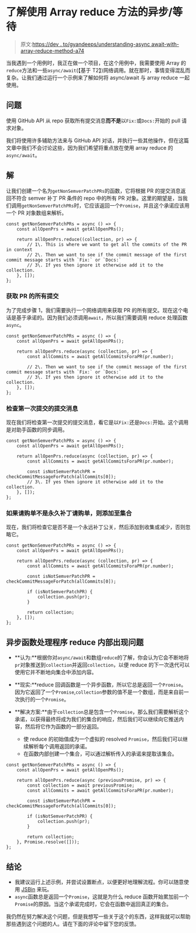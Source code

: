 # 了解使用 Array reduce 方法的异步/等待

> 原文:[https://dev . to/gyandeeps/understanding-async await-with-array-reduce-method-a74](https://dev.to/gyandeeps/understanding-asyncawait-with-array-reduce-method-a74)

当我遇到一个用例时，我正在做一个项目，在这个用例中，我需要使用 Array 的`reduce`方法和一些`async/await`(【基于 T2】)网络调用。就在那时，事情变得混乱而复杂。让我们通过运行一个示例来了解如何将 async/await 与 array reduce 一起使用。

## [](#problem)问题

使用 GitHub API 从 repo 获取所有提交消息**而不是**以`Fix:`或`Docs:`开始的 pull 请求对象。

我们将使用许多辅助方法来与 GitHub API 对话，并执行一些其他操作，但在这篇文章中我们不会讨论这些，因为我们希望将重点放在使用 array reduce 的`async/await`。

## [](#solution)解

让我们创建一个名为`getNonSemverPatchPRs`的函数，它将根据 PR 的提交消息返回不符合 semver 补丁 PR 条件的 repo 中的所有 PR 对象。这里的期望是，当我们调用`getNonSemverPatchPRs`时，它应该返回一个`Promise`，并且这个承诺应该用一个 PR 对象数组来解析。

```
const getNonSemverPatchPRs = async () => {
    const allOpenPrs = await getAllOpenPRs();

    return allOpenPrs.reduce((collection, pr) => {
        // 1\. This is where we want to get all the commits of the PR in context
        // 2\. Then we want to see if the commit message of the first commit message starts with `Fix:` or `Docs:`
        // 3\. If yes then ignore it otherwise add it to the collection.
    }, []);
}; 
```

### [](#fetch-all-the-commits-for-a-pr)获取 PR 的所有提交

为了完成步骤 1，我们需要执行一个网络调用来获取 PR 的所有提交。现在这个电话是基于承诺的。因为我们必须调用`await`，所以我们需要调用 reduce 处理函数`async`。

```
const getNonSemverPatchPRs = async () => {
    const allOpenPrs = await getAllOpenPRs();

    return allOpenPrs.reduce(async (collection, pr) => {
        const allCommits = await getAllCommitsForaPR(pr.number);

        // 2\. Then we want to see if the commit message of the first commit message starts with `Fix:` or `Docs:`
        // 3\. If yes then ignore it otherwise add it to the collection.
    }, []);
}; 
```

### [](#check-the-commit-message-from-the-first-commit)检查第一次提交的提交消息

现在我们将检查第一次提交的提交消息，看它是以`Fix:`还是`Docs:`开始。这个调用是对助手函数的同步调用。

```
const getNonSemverPatchPRs = async () => {
    const allOpenPrs = await getAllOpenPRs();

    return allOpenPrs.reduce(async (collection, pr) => {
        const allCommits = await getAllCommitsForaPR(pr.number);

        const isNotSemverPatchPR = checkCommitMessageForPatch(allCommits[0]);
        // 3\. If yes then ignore it otherwise add it to the collection.
    }, []);
}; 
```

### [](#add-to-collection-if-pr-is-not-semver-patch-pr)如果请购单不是永久补丁请购单，则添加至集合

现在，我们将检查它是否不是一个永远补丁公关，然后添加到收集或减少，否则忽略它。

```
const getNonSemverPatchPRs = async () => {
    const allOpenPrs = await getAllOpenPRs();

    return allOpenPrs.reduce(async (collection, pr) => {
        const allCommits = await getAllCommitsForaPR(pr.number);

        const isNotSemverPatchPR = checkCommitMessageForPatch(allCommits[0]);

        if (isNotSemverPatchPR) {
            collection.push(pr);
        }

        return collection;
    }, []);
}; 
```

## [](#problem-inside-reduce-with-async-function-handler)异步函数处理程序 reduce 内部出现问题

*   **认为:**根据你对`async/await`和数组`reduce`的了解，你会认为它会不断地将`pr`对象推送到`collection`并返回`collection`，以便 reduce 的下一次迭代可以使用它并不断地向集合中添加内容。

*   **现实:**reduce 回调函数是一个异步函数，所以它总是返回一个`Promise`。因为它返回了一个`Promise`,`collection`参数的值不是一个数组，而是来自前一次执行的一个`Promise`。

*   **解决方案:**由于`collection`总是包含一个`Promise`，那么我们需要解析这个承诺，以获得最终将成为我们的集合的响应，然后我们可以继续向它推送内容，然后将它作为函数的一部分返回。

    *   使 reduce 的初始值成为一个虚拟的 resolved `Promise`，然后我们可以继续解析每个调用返回的承诺。
    *   在函数内部创建一个集合，可以通过解析传入的承诺来提取该集合。

```
const getNonSemverPatchPRs = async () => {
    const allOpenPrs = await getAllOpenPRs();

    return allOpenPrs.reduce(async (previousPromise, pr) => {
        const collection = await previousPromise;
        const allCommits = await getAllCommitsForaPR(pr.number);

        const isNotSemverPatchPR = checkCommitMessageForPatch(allCommits[0]);

        if (isNotSemverPatchPR) {
            collection.push(pr);
        }

        return collection;
    }, Promise.resolve([]));
}; 
```

## [](#conclusion)结论

*   我建议运行上述示例，并尝试设置断点，以便更好地理解流程。你可以随意使用 [JSBin](https://jsbin.com/weginet/1/edit?js,console) 来玩。
*   `async`函数总是返回一个`Promise`，这就是为什么 reduce 函数开始累加前一个`Promise`的原因。当这个承诺完成时，它会在函数中返回真正的集合。

我仍然在努力解决这个问题，但是我想写一些关于这个的东西，这样我就可以帮助那些遇到这个问题的人。请在下面的评论中留下您的反馈。